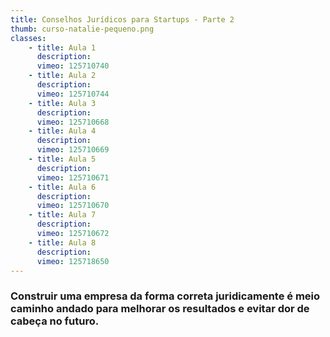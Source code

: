 ```yaml
---
title: Conselhos Jurídicos para Startups - Parte 2
thumb: curso-natalie-pequeno.png
classes:
    - title: Aula 1
      description: 
      vimeo: 125710740
    - title: Aula 2
      description: 
      vimeo: 125710744
    - title: Aula 3
      description: 
      vimeo: 125710668
    - title: Aula 4
      description: 
      vimeo: 125710669
    - title: Aula 5
      description: 
      vimeo: 125710671
    - title: Aula 6
      description: 
      vimeo: 125710670
    - title: Aula 7
      description: 
      vimeo: 125710672
    - title: Aula 8
      description: 
      vimeo: 125718650
---
```

<h3>Construir uma empresa da forma correta juridicamente é meio caminho andado para melhorar os resultados e evitar dor de cabeça no futuro.</h3>
